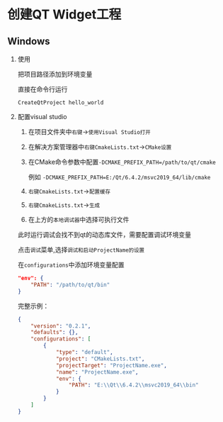 # 创建QT Widget工程

## Windows

1. 使用

    把项目路径添加到环境变量

    直接在命令行运行

    ```shell
    CreateQtProject hello_world
    ```

2. 配置visual studio

    1. 在项目文件夹中`右键`->`使用Visual Studio打开`

    2. 在解决方案管理器中`右键CmakeLists.txt`->`CMake设置`

    3. 在CMake命令参数中配置`-DCMAKE_PREFIX_PATH=/path/to/qt/cmake`

        例如 `-DCMAKE_PREFIX_PATH=E:/Qt/6.4.2/msvc2019_64/lib/cmake`

    4. `右键CmakeLists.txt`->`配置缓存`

    5. `右键CmakeLists.txt`->`生成`

    6. 在上方的`本地调试器`中选择可执行文件

    此时运行调试会找不到qt的动态库文件，需要配置调试环境变量

    点击`调试`菜单,选择`调试和启动ProjectName的设置`

    在`configurations`中添加环境变量配置

    ```json
    "env": {
        "PATH": "/path/to/qt/bin"
    }
    ```

    完整示例：

    ```json
    {
        "version": "0.2.1",
        "defaults": {},
        "configurations": [
            {
                "type": "default",
                "project": "CMakeLists.txt",
                "projectTarget": "ProjectName.exe",
                "name": "ProjectName.exe",
                "env": {
                    "PATH": "E:\\Qt\\6.4.2\\msvc2019_64\\bin"
                }
            }
        ]
    }
    ```